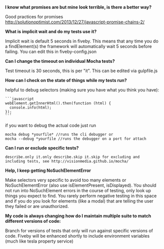 **I know what promises are but mine look terrible, is there a better way?**

  Good practices for promises http://solutionoptimist.com/2013/12/27/javascript-promise-chains-2/

**What is implicit wait and do my tests use it?**

  Implicit wait is default 5 seconds in fiveby. This means that any time you do a findElement(s) the framework will automatically wait 5 seconds before failing. You can edit this in fiveby-config.json

**Can I change the timeout on individual Mocha tests?**

  Test timeout is 30 seconds, this is per "it". This can be edited via gulpfile.js

**How can I check on the state of things while my tests run?**

helpful to debug selectors (making sure you have what you think you have):

    ```javascript
    webElement.getInnerHtml().then(function (html) {
      console.info(html);
    });
    ```
    
if you want to debug the actual code just run 

    mocha debug *yourfile* //runs the cli debugger or
    mocha --debug *yourfile //runs the debugger on a port for attach

**Can I run or exclude specific tests?**    

    describe.only it.only describe.skip it.skip for excluding and including tests, see http://visionmedia.github.io/mocha/
  
**Help, I keep getting NoSuchElementError** 
  
  Make selectors very specific to avoid too many elements or NoSuchElementError (also use isElementPresent, isDisplayed). You should not run into NoSuchElement errors in the course of testing, only look up things you expect to find. You rarely perform negative testing in this space and if you do you look for elements (like a modal) that are telling the user they failed or are unauthorized.

**My code is always changing how do I maintain multiple suite to match different versions of code:**

  Branch for versions of tests that only will run against specific versions of code. Fiveby will be enhanced shortly to include environment variables (much like tesla property service)
